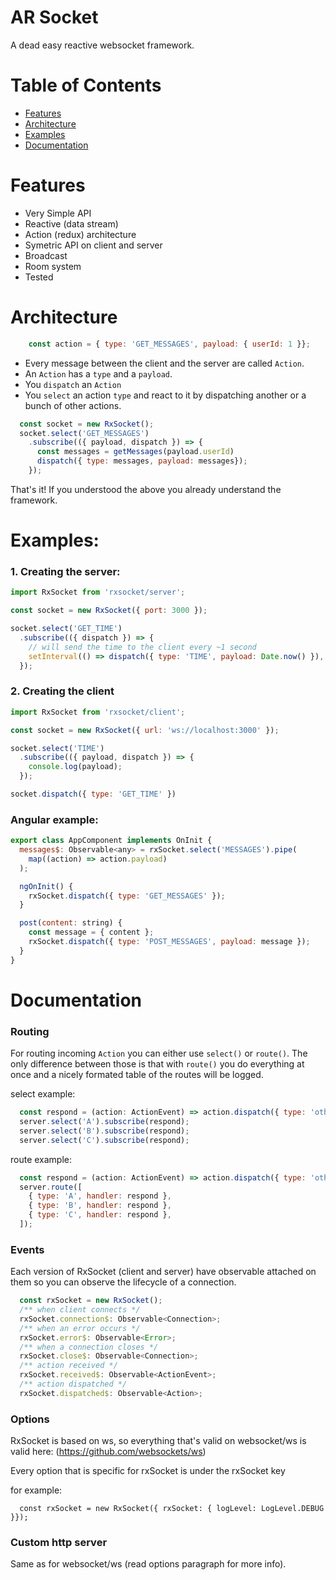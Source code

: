 # AR Socket

A dead easy reactive websocket framework.


# Table of Contents

 - [Features](#features)
 - [Architecture](#architecture)
 - [Examples](#example)
 - [Documentation](#documentation)

# Features

 - Very Simple API 
 - Reactive (data stream)
 - Action (redux) architecture
 - Symetric API on client and server
 - Broadcast
 - Room system
 - Tested

# Architecture


```javascript
    const action = { type: 'GET_MESSAGES', payload: { userId: 1 }};
```

 - Every message between the client and the server are called `Action`.
 - An `Action` has a `type` and a `payload`.
 - You `dispatch` an `Action`
 - You `select` an action `type` and react to it by dispatching another or a bunch of other actions. 



```javascript
  const socket = new RxSocket();
  socket.select('GET_MESSAGES')
    .subscribe(({ payload, dispatch }) => {
      const messages = getMessages(payload.userId)
      dispatch({ type: messages, payload: messages});
    });
```

That's it! If you understood the above you already understand the framework.


# Examples:


### 1. Creating the server:


```javascript
import RxSocket from 'rxsocket/server';

const socket = new RxSocket({ port: 3000 });

socket.select('GET_TIME')
  .subscribe(({ dispatch }) => {
    // will send the time to the client every ~1 second
    setInterval(() => dispatch({ type: 'TIME', payload: Date.now() }), 1000);
  });
```


### 2. Creating the client

```javascript
import RxSocket from 'rxsocket/client';

const socket = new RxSocket({ url: 'ws://localhost:3000' });

socket.select('TIME')
  .subscribe(({ payload, dispatch }) => {
    console.log(payload);
  });

socket.dispatch({ type: 'GET_TIME' })
```

### Angular example:

```javascript 
export class AppComponent implements OnInit {
  messages$: Observable<any> = rxSocket.select('MESSAGES').pipe(
    map((action) => action.payload)
  );

  ngOnInit() {
    rxSocket.dispatch({ type: 'GET_MESSAGES' });
  }

  post(content: string) {
    const message = { content };
    rxSocket.dispatch({ type: 'POST_MESSAGES', payload: message });
  }
}
```

# Documentation

### Routing

For routing incoming `Action` you can either use `select()` or `route()`. The only difference between those is
that with `route()` you do everything at once and a nicely formated table of the routes will be logged.

select example:

```javascript
  const respond = (action: ActionEvent) => action.dispatch({ type: 'other action' });
  server.select('A').subscribe(respond);
  server.select('B').subscribe(respond);
  server.select('C').subscribe(respond);
```


route example:

```javascript
  const respond = (action: ActionEvent) => action.dispatch({ type: 'other action' });
  server.route([
    { type: 'A', handler: respond },
    { type: 'B', handler: respond },
    { type: 'C', handler: respond },
  ]);
```

### Events

Each version of RxSocket (client and server) have observable attached on them so you can observe the lifecycle of 
a connection.

```javascript
  const rxSocket = new RxSocket();
  /** when client connects */
  rxSocket.connection$: Observable<Connection>;
  /** when an error occurs */
  rxSocket.error$: Observable<Error>;
  /** when a connection closes */
  rxSocket.close$: Observable<Connection>;
  /** action received */
  rxSocket.received$: Observable<ActionEvent>;
  /** action dispatched */
  rxSocket.dispatched$: Observable<Action>;
```

### Options

RxSocket is based on ws, so everything that's valid on websocket/ws is valid here: (https://github.com/websockets/ws)

Every option that is specific for rxSocket is under the rxSocket key

for example:

```
  const rxSocket = new RxSocket({ rxSocket: { logLevel: LogLevel.DEBUG }});
```

### Custom http server

Same as for websocket/ws (read options paragraph for more info).
